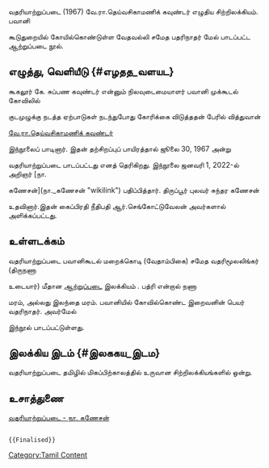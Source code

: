 வதரியாற்றுப்படை (1967) வே.ரா.தெய்வசிகாமணிக் கவுண்டர் எழுதிய சிற்றிலக்கியம். பவானி
கூடுதுறையில் கோயில்கொண்டுள்ள வேதவல்லி சமேத பதரிநாதர் மேல் பாடப்பட்ட ஆற்றுப்படை நூல்.

## எழுத்து, வெளியீடு {#எழதத_வளயட}

கூகலூர் கே. சுப்பண கவுண்டர் என்னும் நிலவுடைமையாளர் பவானி முக்கூடல் கோவிலில்
குடமுழுக்கு நடத்த ஏற்பாடுகள் நடந்துபோது கோரிக்கை விடுத்ததன் பேரில் வித்துவான்
[வே.ரா.தெய்வசிகாமணிக் கவுண்டர்](வே.ரா.தெய்வசிகாமணிக்_கவுண்டர் "wikilink")
இந்நூலைப் பாடினார். இதன் தற்சிறப்புப் பாயிரத்தால் ஜூலை 30, 1967 அன்று
வதரியாற்றுப்படை பாடப்பட்டது எனத் தெரிகிறது. இந்நூலை ஜனவரி 1, 2022-ல் அறிஞர் [நா.
கணேசன்](நா._கணேசன் "wikilink") பதிப்பித்தார். திருப்பூர் புலவர் சுந்தர கணேசன்
உதவினார்.இதன் கைப்பிரதி நீதிபதி ஆர்.செங்கோட்டுவேலன் அவர்களால் அளிக்கப்பட்டது.

## உள்ளடக்கம்

வதரியாற்றுப்படை பவானிகூடல் மறைக்கொடி (வேதாம்பிகை) சமேத வதரிமூலலிங்கர் (திருநணா
உடையார்) மீதான [ஆற்றுப்படை](ஆற்றுப்படை "wikilink") இலக்கியம் . பத்ரி என்றால் நணா
மரம், அல்லது இலந்தை மரம். பவானியில் கோவில்கொண்ட இறைவனின் பெயர் வதரிநாதர். அவர்மேல்
இந்நூல் பாடப்பட்டுள்ளது.

## இலக்கிய இடம் {#இலககய_இடம}

வதரியாற்றுப்படை தமிழில் மிகப்பிற்காலத்தில் உருவான சிற்றிலக்கியங்களில் ஒன்று.

## உசாத்துணை

[வதரியாற்றுப்படை - நா. கணேசன்](https://nganesan.blogspot.com/2022/)

```{=mediawiki}
{{Finalised}}
```
[Category:Tamil Content](Category:Tamil_Content "wikilink")
